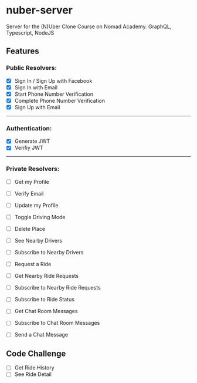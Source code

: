 # nuber-server

Server for the (N)Uber Clone Course on Nomad Academy. GraphQL, Typescript, NodeJS

## Features

### Public Resolvers:

- [X] Sign In / Sign Up with Facebook
- [x] Sign In with Email
- [x] Start Phone Number Verification
- [x] Complete Phone Number Verification
- [x] Sign Up with Email

---

### Authentication:
- [x] Generate JWT
- [x] Verifiy JWT

---

### Private Resolvers:
- [ ] Get my Profile
- [ ] Verify Email
- [ ] Update my Profile
- [ ] Toggle Driving Mode

- [ ] Delete Place
- [ ] See Nearby Drivers
- [ ] Subscribe to Nearby Drivers
- [ ] Request a Ride
- [ ] Get Nearby Ride Requests
- [ ] Subscribe to Nearby Ride Requests
- [ ] Subscribe to Ride Status
- [ ] Get Chat Room Messages
- [ ] Subscribe to Chat Room Messages
- [ ] Send a Chat Message

 ## Code Challenge

 - [ ] Get Ride History
- [ ] See Ride Detail